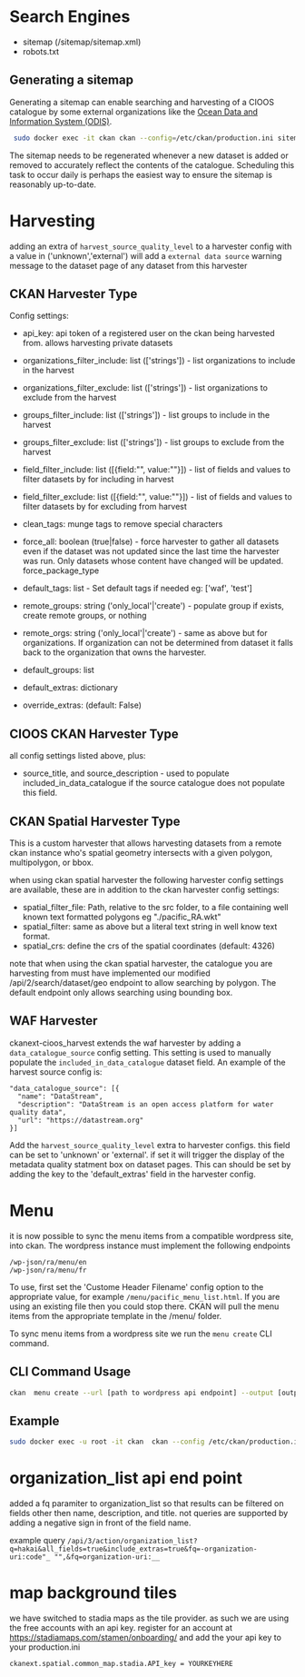 # Search Engines

- sitemap (/sitemap/sitemap.xml)
- robots.txt

## Generating a sitemap

Generating a sitemap can enable searching and harvesting of a CIOOS catalogue by some external organizations like the [Ocean Data and Information System (ODIS)](https://catalogue.odis.org/).

```bash
 sudo docker exec -it ckan ckan --config=/etc/ckan/production.ini sitemap create
```

The sitemap needs to be regenerated whenever a new dataset is added or removed to accurately reflect the contents of the catalogue. Scheduling this task to occur daily is perhaps the easiest way to ensure the sitemap is reasonably up-to-date.

# Harvesting

adding an extra of `harvest_source_quality_level` to a harvester config with a value in ('unknown','external') will add a `external data source` warning message to the dataset page of any dataset from this harvester 

## CKAN Harvester Type

Config settings:

- api_key: api token of a registered user on the ckan being harvested from.
  allows harvesting private datasets
- organizations_filter_include: list (['strings']) - list organizations to include in the harvest
- organizations_filter_exclude: list (['strings']) - list organizations to exclude from the harvest
- groups_filter_include: list (['strings']) - list groups to include in the harvest
- groups_filter_exclude: list (['strings']) - list groups to exclude from the harvest
- field_filter_include: list ([{field:"", value:""}]) - list of fields and values to filter datasets by for including in harvest
- field_filter_exclude: list ([{field:"", value:""}]) - list of fields and values to filter datasets by for excluding from harvest

- clean_tags: munge tags to remove special characters
- force_all: boolean (true|false) - force harvester to gather all datasets even if the dataset was not updated since the last time the harvester was run. Only datasets whose content have changed will be updated.
  force_package_type

- default_tags: list - Set default tags if needed eg: ['waf', 'test']
- remote_groups: string ('only_local'|'create') - populate group if exists,
  create remote groups, or nothing
- remote_orgs: string ('only_local'|'create') - same as above but for
  organizations. If organization can not be determined from dataset it falls
  back to the organization that owns the harvester.
- default_groups: list
- default_extras: dictionary
- override_extras: (default: False)

## CIOOS CKAN Harvester Type

all config settings listed above, plus:

- source_title, and source_description - used to populate included_in_data_catalogue if the source catalogue does not populate this field.

## CKAN Spatial Harvester Type

This is a custom harvester that allows harvesting datasets from a remote ckan
instance who's spatial geometry intersects with a given polygon, multipolygon,
or bbox.

when using ckan spatial harvester the following harvester config settings are available, these are in addition to the ckan harvester config settings:

- spatial_filter_file: Path, relative to the src folder, to a file containing well known text formatted polygons eg "./pacific_RA.wkt"
- spatial_filter: same as above but a literal text string in well know text format.
- spatial_crs: define the crs of the spatial coordinates (default: 4326)

note that when using the ckan spatial harvester, the catalogue you are harvesting
from must have implemented our modified /api/2/search/dataset/geo endpoint to
allow searching by polygon. The default endpoint only allows searching using
bounding box.

## WAF Harvester

ckanext-cioos_harvest extends the waf harvester by adding a `data_catalogue_source` config setting. This setting is used to manually populate the `included_in_data_catalogue` dataset field. An example of the harvest source config is:
```
"data_catalogue_source": [{
  "name": "DataStream",
  "description": "DataStream is an open access platform for water quality data",
  "url": "https://datastream.org"
}]
```

Add the `harvest_source_quality_level` extra to harvester configs. this field can be set to 'unknown' or 'external'. if set it will trigger the display of the metadata quality statment box on dataset pages. This can should be set by adding the key to the 'default_extras' field in the harvester config.

# Menu

it is now possible to sync the menu items from a compatible wordpress site, into ckan. The wordpress instance must implement the following endpoints

```text
/wp-json/ra/menu/en
/wp-json/ra/menu/fr
```

To use, first set the 'Custome Header Filename' config option to the appropriate value, for example `/menu/pacific_menu_list.html`. If you are using an existing file then you could stop there. CKAN will pull the menu items from the appropriate template in the /menu/ folder.

To sync menu items from a wordpress site we run the `menu create` CLI command.

## CLI Command Usage

```bash
ckan  menu create --url [path to wordpress api endpoint] --output [output menu list file (default: /menu/menu_list.html)]
```

## Example

```bash
sudo docker exec -u root -it ckan  ckan --config /etc/ckan/production.ini menu create --url https://cioospacific.ca/wp-json/ra/menu/ --output /menu/pacific_menu_list.html
```

# organization_list api end point

added a fq paramiter to organization_list so that results can be filtered on fields other then name, description, and title.
not queries are supported by adding a negative sign in front of the field name.

example query `/api/3/action/organization_list?q=hakai&all_fields=true&include_extras=true&fq=-organization-uri:code"_ "",&fq=organization-uri:__`

# map background tiles
we have switched to stadia maps as the tile provider. as such we are using the free accounts with an api key. register for an account at https://stadiamaps.com/stamen/onboarding/ and add the your api key to your production.ini

```
ckanext.spatial.common_map.stadia.API_key = YOURKEYHERE
```